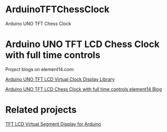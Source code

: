 # ArduinoTFTChessClock
Arduino UNO TFT Chess Clock

# Arduino UNO TFT LCD Chess Clock with full time controls

Project blogs on element14.com:

[Arduino UNO TFT LCD Virtual Clock Display Library](https://community.element14.com/challenges-projects/project14/buildapresent/b/blog/posts/arduino-uno-chess-clock-_2d00_-tft-lcd-virtual-clock-display-library)

[Arduino UNO TFT LCD Chess Clock with full time controls element14 Blog](https://community.element14.com/challenges-projects/project14/buildapresent/b/blog/posts/arduino-uno-tft-lcd-touch-digital-chess-clock)

# Related projects

[TFT LCD Virtual Segment Display for Arduino](https://github.com/javagoza/TFTVirtualSegmentDisplay)
